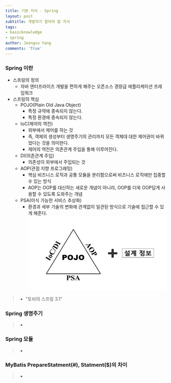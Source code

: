 ```yaml
---
title: 기본 지식 - Spring
layout: post
subtitle: 개발자가 알아야 할 지식
tags:
- basicknowledge
- spring
author: Jeongsu Yang
comments: 'True'
---
```


### Spring 이란

- 스프링의 정의
  - 자바 엔터프라이즈 개발을 편하게 해주는 오픈소스 경량급 애플리케이션 프레임워크
- 스프링의 핵심
  - POJO(Plain Old Java Object)
    - 특정 규약에 종속되지 않는다.
    - 특정 환경에 종속되지 않는다.
  - IoC(제어의 역전)
    - 외부에서 제어를 하는 것
    - 즉, 객체의 생성부터 생명주기의 관리까지 모든 객체데 대한 제어권이 바뀌었다는 것을 의미한다.
    - 제어의 역전은 의존관계 주입을 통해 이루어진다.
  - DI(의존관계 주입)
    - 의존성이 외부에서 주입되는 것
  - AOP(관점 지향 프로그래밍)
    - 핵심 비즈니스 로직과 공통 모듈을 분리함으로써 비즈니스 로직에만 집중할 수 있는 방식
    - AOP는 OOP를 대신하는 새로운 개념이 아니라, OOP를 더욱 OOP답게 사용할 수 있도록 도와주는 개념
  - PSA(이식 가능한 서비스 추상화)
    - 환경과 세부 기술의 변화에 관계없이 일관된 방식으로 기술에 접근할 수 있게 해준다.
![spring-triangle](/assets/post/basicknowledge/spring-triangle.png)

> - "토비의 스프링 3.1"

### Spring 생명주기

> -

### Spring 모듈

> -

### MyBatis PrepareStatment(#), Statment($)의 차이

> -
